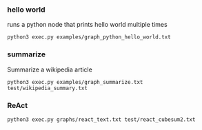 
### hello world

runs a python node that prints hello world multiple times

`python3 exec.py examples/graph_python_hello_world.txt`


### summarize

Summarize a wikipedia article

`python3 exec.py examples/graph_summarize.txt test/wikipedia_summary.txt`


### ReAct
`python3 exec.py graphs/react_text.txt test/react_cubesum2.txt`
